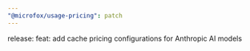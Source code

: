 ```yaml
---
"@microfox/usage-pricing": patch
---
```


release: feat: add cache pricing configurations for Anthropic AI models
